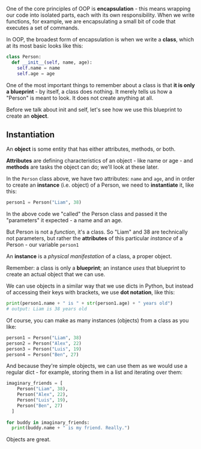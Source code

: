 One of the core principles of OOP is **encapsulation** - this means wrapping our code into isolated parts, each with its own responsibility. When we write functions, for example, we are encapsulating a small bit of code that executes a set of commands.


In OOP, the broadest form of encapsulation is when we write a **class**, which at its most basic looks like this:

```python
class Person:
  def __init__(self, name, age):
    self.name = name
    self.age = age 
```

One of the most important things to remember about a class is that **it is only a blueprint** - by itself, a class does nothing. It merely tells us how a "Person" is meant to look. It does not create anything at all.

Before we talk about init and self, let's see how we use this blueprint to create an **object**.


## Instantiation

An **object** is some entity that has either attributes, methods, or both.

**Attributes** are defining characteristics of an object - like name or age - and **methods** are tasks the object can do; we'll look at these later.


In the `Person` class above, we have two attributes: `name` and `age`, and in order to create an **instance** (i.e. object) of a Person, we need to **instantiate** it, like this:

```python
person1 = Person("Liam", 38) 
```

In the above code we "called" the Person class and passed it the "parameters" it expected - a name and an age.

But Person is not a *function*, it's a class. So "Liam" and 38 are technically not parameters, but rather the **attributes** of this particular *instance* of a Person - our variable `person1`


An **instance** is a *physical manifestation* of a class, a proper object.

Remember: a class is only a **blueprint**; an instance *uses* that blueprint to create an actual object that we can use.


We can use objects in a similar way that we use dicts in Python, but instead of accessing their keys with brackets, we use **dot notation**, like this:
```python
print(person1.name + " is " + str(person1.age) + " years old")
# output: Liam is 38 years old 
```

Of course, you can make as many instances (objects) from a class as you like:
```python
person1 = Person("Liam", 38)
person2 = Person("Alex", 22)
person3 = Person("Luis", 19)
person4 = Person("Ben", 27) 
```

And because they're simple objects, we can use them as we would use a regular dict - for example, storing them in a list and iterating over them:
```python
imaginary_friends = [
    Person("Liam", 38),
    Person("Alex", 22),
    Person("Luis", 19),
    Person("Ben", 27)
  ]
  
for buddy in imaginary_friends:
  print(buddy.name + " is my friend. Really.") 
```

Objects are great.
